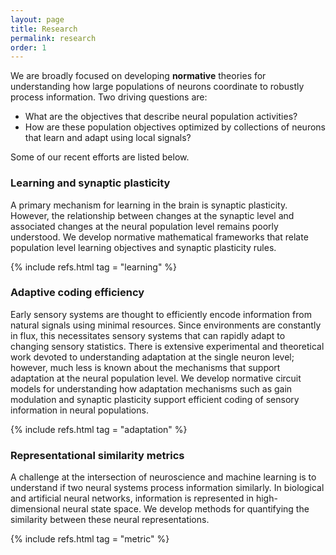 ```yaml
---
layout: page
title: Research
permalink: research
order: 1
---
```


<p>
We are broadly focused on developing <strong>normative</strong> theories for 
understanding how large populations of neurons coordinate to robustly process 
information. Two driving questions are:
<ul>
  <li> What are the objectives that describe neural population activities?</li>
  <li> How are these population objectives optimized by collections of neurons
  that learn and adapt using local signals?</li>
</ul>
Some of our recent efforts are listed below.
</p>

<h3>Learning and synaptic plasticity</h3>

<p>
  A primary mechanism for learning in the brain is synaptic plasticity. 
  However, the relationship between changes at the synaptic level and associated 
  changes at the neural population level remains poorly understood. 
  We develop normative mathematical frameworks that relate population level 
  learning objectives and synaptic plasticity rules.
</p>

{% include refs.html tag = "learning" %}

<h3>Adaptive coding efficiency</h3>

<p>
  Early sensory systems are thought to efficiently encode information from 
  natural signals using minimal resources. Since environments are constantly 
  in flux, this necessitates sensory systems that can rapidly adapt to 
  changing sensory statistics. There is extensive experimental and theoretical 
  work devoted to understanding adaptation at the single neuron level; however, 
  much less is known about the mechanisms that support adaptation at the neural 
  population level. We develop normative circuit models for understanding how adaptation 
  mechanisms such as gain modulation and synaptic plasticity support efficient 
  coding of sensory information in neural populations.  
</p>

{% include refs.html tag = "adaptation" %}

<h3>Representational similarity metrics</h3>

<p>
  A challenge at the intersection of neuroscience and machine learning is to 
  understand if two neural systems process information similarly. In biological 
  and artificial neural networks, information is represented in high-dimensional 
  neural state space. We develop methods for quantifying the similarity between 
  these neural representations.
</p>

{% include refs.html tag = "metric" %}
